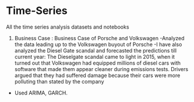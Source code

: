 # Time-Series
All the time series analysis datasets and notebooks


1. Business Case : Business Case of Porsche and Volkswagen
-Analyzed the data leading up to the Volkswagen buyout of Porsche
-I have also analyzed the Diesel Gate scandal and forecasted the predictions till current year:
The Dieselgate scandal came to light in 2015, when it turned out that Volkswagen had equipped millions of diesel cars with software that made them appear cleaner during emissions tests. Drivers argued that they had suffered damage because their cars were more polluting than stated by the company
- Used ARIMA, GARCH.

